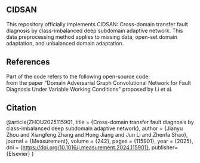 CIDSAN
-
This repository officially implements CIDSAN: Cross-domain transfer fault diagnosis by class-imbalanced deep subdomain adaptive network.
This data preprocessing method applies to missing data, open-set domain adaptation, and unbalanced domain adaptation.

References
-
Part of the code refers to the following open-source code:
<br>
from the paper "Domain Adversarial Graph Convolutional Network for Fault Diagnosis Under Variable Working Conditions" proposed by Li et al.
<br>

Citation
-
@article{ZHOU2025115901,
title = {Cross-domain transfer fault diagnosis by class-imbalanced deep subdomain adaptive network},
author = {Jianyu Zhou and Xiangfeng Zhang and Hong Jiang and Jun Li and Zhenfa Shao},
journal = {Measurement},
volume = {242},
pages = {115901},
year = {2025},
doi = {https://doi.org/10.1016/j.measurement.2024.115901},
publisher={Elsevier}
}
